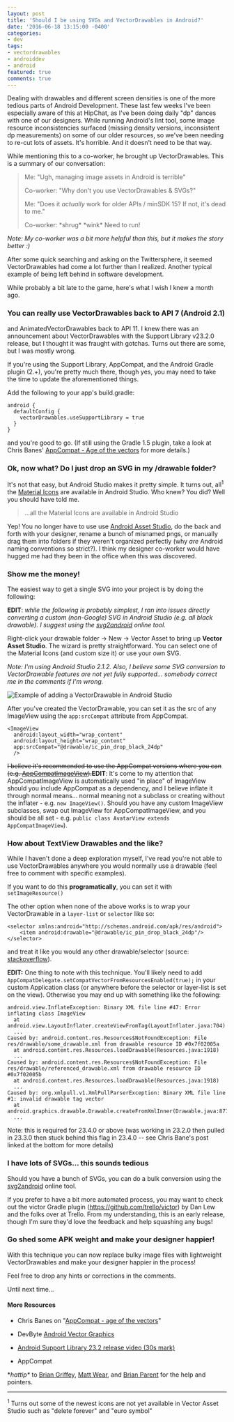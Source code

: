 ```yaml
---
layout: post
title: 'Should I be using SVGs and VectorDrawables in Android?'
date: '2016-06-18 13:15:00 -0400'
categories:
- dev
tags:
- vectordrawables
- androiddev
- android
featured: true
comments: true
---
```


Dealing with drawables and different screen densities is one of the more tedious parts of Android Development. These last few weeks I've been especially aware of this at HipChat, as I've been doing daily "dp" dances with one of our designers. While running Android's lint tool, some image resource inconsistencies surfaced (missing density versions, inconsistent dp measurements) on some of our older resources, so we've been needing to re-cut lots of assets. It's horrible. And it doesn't need to be that way.

<!--more-->

While mentioning this to a co-worker, he brought up VectorDrawables. This is a summary of our conversation:

> Me: "Ugh, managing image assets in Android is terrible"
>
> Co-worker: "Why don't you use VectorDrawables & SVGs?"
>
> Me: "Does it *actually* work for older APIs / minSDK 15? If not, it's dead to me."
>
> Co-worker: \*shrug\* \*wink\* Need to run!

*Note: My co-worker was a bit more helpful than this, but it makes the story better :)*

After some quick searching and asking on the Twittersphere, it seemed VectorDrawables had come a lot further than I realized. Another typical example of being left behind in software development.

While probably a bit late to the game, here's what I wish I knew a month ago.

### You can really use VectorDrawables back to API 7 (Android 2.1)

and AnimatedVectorDrawables back to API 11. I knew there was an announcement about VectorDrawables with the Support Library v23.2.0 release, but I thought it was fraught with gotchas. Turns out there are some, but I was mostly wrong.

If you're using the Support Library, AppCompat, and the Android Gradle plugin (2.+), you're pretty much there, though yes, you may need to take the time to update the aforementioned things.

Add the following to your app's build.gradle:

    android {
      defaultConfig {
        vectorDrawables.useSupportLibrary = true
      }
    }

and you're good to go. (If still using the Gradle 1.5 plugin, take a look at Chris Banes' [AppCompat - Age of the vectors](https://medium.com/@chrisbanes/appcompat-v23-2-age-of-the-vectors-91cbafa87c88) for more details.)

### Ok, now what? Do I just drop an SVG in my /drawable folder?

It's not that easy, but Android Studio makes it pretty simple. It turns out, all<sup>1</sup> the [Material Icons](https://design.google.com/icons/) are available in Android Studio. Who knew? You did? Well you should have told me.

> ...all the Material Icons are available in Android Studio

Yep! You no longer have to use use [Android Asset Studio](https://romannurik.github.io/AndroidAssetStudio/), do the back and forth with your designer, rename a bunch of misnamed pngs, or manually drag them into folders if they weren't organized perfectly (why *are* Android naming conventions so strict?). I think my designer co-worker would have hugged me had they been in the office when this was discovered.

### Show me the money!

The easiest way to get a single SVG into your project is by doing the following:

**EDIT**: *while the following is probably simplest, I ran into issues directly converting a custom (non-Google) SVG in Android Studio (e.g. all black drawable). I suggest using the [svg2android](http://inloop.github.io/svg2android/) online tool.*

Right-click your drawable folder -> New -> Vector Asset to bring up **Vector Asset Studio**. The wizard is pretty straightforward. You can select one of the Material Icons (and custom size it) or use your own SVG.

*Note: I'm using Android Studio 2.1.2. Also, I believe some SVG conversion to VectorDrawable features are not yet fully supported... somebody correct me in the comments if I'm wrong.*

![Example of adding a VectorDrawable in Android Studio](https://i.imgur.com/kNMHSM3.gif)

After you've created the VectorDrawable, you can set it as the src of any ImageView using the `app:srcCompat` attribute from AppCompat.

    <ImageView  
      android:layout_width="wrap_content"  
      android:layout_height="wrap_content"  
      app:srcCompat="@drawable/ic_pin_drop_black_24dp"
      />  

<s>I believe it's recommended to use the AppCompat versions where you can (e.g. [AppCompatImageView](https://developer.android.com/reference/android/support/v7/widget/AppCompatImageView.html)).</s>**EDIT**: It's come to my attention that AppCompatImageView is automatically used "in place" of ImageView should you include AppCompat as a dependency, and I believe inflate it through normal means... normal meaning not a subclass or creating without the inflater - e.g. `new ImageView()`. Should you have any custom ImageView subclasses, swap out ImageView for AppCompatImageView, and you should be all set - e.g. `public class AvatarView extends AppCompatImageView`).

### How about TextView Drawables and the like?

While I haven't done a deep exploration myself, I've read you're not able to use VectorDrawables anywhere you would normally use a drawable (feel free to comment with specific examples).

If you want to do this **programatically**, you can set it with `setImageResource()`

The other option when none of the above works is to wrap your VectorDrawable in a `layer-list` or `selector` like so:

    <selector xmlns:android="http://schemas.android.com/apk/res/android">
        <item android:drawable="@drawable/ic_pin_drop_black_24dp"/>
    </selector>

and treat it like you would any other drawable/selector (source: [stackoverflow](http://stackoverflow.com/a/35800335/413254)).

**EDIT:** One thing to note with this technique. You'll likely need to add  `AppCompatDelegate.setCompatVectorFromResourcesEnabled(true);` in your custom Application class (or anywhere before the selector or layer-list is set on the view). Otherwise you may end up with something like the following:

```
android.view.InflateException: Binary XML file line #47: Error inflating class ImageView
  at android.view.LayoutInflater.createViewFromTag(LayoutInflater.java:704)
  ...
Caused by: android.content.res.Resources$NotFoundException: File res/drawable/some_drawable.xml from drawable resource ID #0x7f02005a
  at android.content.res.Resources.loadDrawable(Resources.java:1918)
  ...
Caused by: android.content.res.Resources$NotFoundException: File res/drawable/referenced_drawable.xml from drawable resource ID #0x7f02005b
  at android.content.res.Resources.loadDrawable(Resources.java:1918)
  ...
Caused by: org.xmlpull.v1.XmlPullParserException: Binary XML file line #1: invalid drawable tag vector
  at android.graphics.drawable.Drawable.createFromXmlInner(Drawable.java:877)
  ...
```

Note: this is required for 23.4.0 or above (was working in 23.2.0 then pulled in 23.3.0 then stuck behind this flag in 23.4.0 -- see Chris Bane's post linked at the bottom for more details)

### I have lots of SVGs... this sounds tedious

Should you have a bunch of SVGs, you can do a bulk conversion using the [svg2android](http://inloop.github.io/svg2android/) online tool.

If you prefer to have a bit more automated process, you may want to check out the victor Gradle plugin (https://github.com/trello/victor) by Dan Lew and the folks over at Trello. From my understanding, this is an early release, though I'm sure they'd love the feedback and help squashing any bugs!

### Go shed some APK weight and make your designer happier!

With this technique you can now replace bulky image files with lightweight VectorDrawables and make your designer happier in the process!

Feel free to drop any hints or corrections in the comments.

Until next time...

#### **More Resources**
* Chris Banes on "[AppCompat - age of the vectors](https://medium.com/@chrisbanes/appcompat-v23-2-age-of-the-vectors-91cbafa87c88#.7vzl3076t)"

* DevByte [Android Vector Graphics](https://www.youtube.com/watch?v=wlFVIIstKmA)

* [Android Support Library 23.2 release video (30s mark)](https://www.youtube.com/watch?v=7E2lNBM38IE&t=30s)

* AppCompat

\**hattip\** to [Brian Griffey](https://twitter.com/briangriffey), [Matt Wear](https://twitter.com/parallelcross), and [Brian Parent](https://twitter.com/brian_parent) for the help and pointers.

---
<sup>1</sup> Turns out some of the newest icons are not yet available in Vector Asset Studio such as "delete forever" and "euro symbol"
